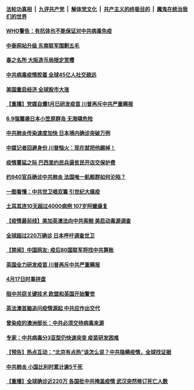 ####  [法轮功真相](../../../../basic/blob/master/README.md?t=04190530) &nbsp;|&nbsp; [九评共产党](../../../../9ping.md/blob/master/README.md?t=04190530) &nbsp;|&nbsp; [解体党文化](../../../../jtdwh.md/blob/master/README.md?t=04190530)  &nbsp;|&nbsp; [共产主义的终极目的](../../../../gczydzjmd.md/blob/master/README.md?t=04190530) &nbsp;|&nbsp; [魔鬼在统治我们的世界](../../../../mgztzwmdsj.md/blob/master/README.md?t=04190530) 

#### [WHO警告：有抗体也不能保证对中共病毒免疫](../pages/prog202/a102826385.md?t=04190530) 


#### [中泰网站升级 东南联军围剿五毛](../pages/prog202/a102826307.md?t=04190530) 

#### [春之名所 大阪造币局限定赏樱](../pages/prog202/a102826324.md?t=04190530) 

#### [中共病毒疫情胶着 全球45亿人社交疏远](../pages/prog202/a102826274.md?t=04190530) 

#### [美国重启经济 全球股市大涨](../pages/prog202/a102826282.md?t=04190530) 

#### [【重播】党媒自爆1月已研发疫苗 川普再斥中共严重瞒报](../pages/prog202/a102825306.md?t=04190530) 

#### [6.9强震袭日本小笠原群岛 无海啸危险](../pages/prog202/a102826085.md?t=04190530) 

#### [中共肺炎传染速度加快 日本境内确诊突破万例](../pages/prog202/a102826104.md?t=04190530) 

#### [中媒记者回避身份 川普恼火：现在就把他踢掉！](../pages/prog202/a102826005.md?t=04190530) 

#### [疫情蔓延之际 巴西里约民兵逼贫民开店交保护费](../pages/prog202/a102825922.md?t=04190530) 

#### [约940官兵确诊中共肺炎 法国唯一航舰群如何沦陷？](../pages/prog202/a102825869.md?t=04190530) 

#### [一图看懂：中共世卫唱双簧 引世纪大瘟疫](../pages/prog202/a102825857.md?t=04190530) 

#### [土耳其连10天超过4000病例 107岁阿嬷康复](../pages/prog202/a102825826.md?t=04190530) 


#### [【疫情最前线】美加英澳法向中共索赔 美启动毒源调查](../pages/prog202/a102825755.md?t=04190530) 

#### [全球超过220万确诊 日本呼吁调查世卫](../pages/prog202/a102825431.md?t=04190530) 

#### [【禁闻】中国网友: 疫后80国联军将找中共算账](../pages/prog202/a102825693.md?t=04190530) 

#### [英国全力研发疫苗 川普再斥中共严重瞒报](../pages/prog202/a102825679.md?t=04190530) 

#### [4月17日时事拼盘](../pages/prog202/a102825631.md?t=04190530) 

#### [阻中共窃关键技术  欧盟和英国开始警觉](../pages/prog202/a102825649.md?t=04190530) 

#### [英法澳首脑追问疫情源起 中共应作出交代](../pages/prog202/a102825612.md?t=04190530) 

#### [曾染疫的澳洲部长：中共必须交待病毒来源](../pages/prog202/a102825517.md?t=04190530) 

#### [专家：中共病毒分3亚型仍快速突变 疫苗研发困难](../pages/prog202/a102825432.md?t=04190530) 


#### [【预告】热点互动：“北京有点热”该怎么说？中共隐瞒疫情，全球找证据](../pages/prog202/a102825380.md?t=04190530) 

#### [中共肺炎 小国比利时累计逾5千死](../pages/prog202/a102825356.md?t=04190530) 

#### [【重播】全球确诊近220万 各国批中共掩盖疫情 武汉突然修订死亡人数](../pages/prog202/a102825305.md?t=04190530) 

